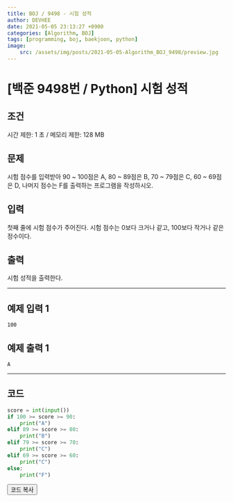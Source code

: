 ```yaml
---
title: BOJ / 9498 - 시험 성적
author: DEVHEE
date: 2021-05-05 23:13:27 +0900
categories: [Algorithm, BOJ]
tags: [programming, boj, baekjoon, python]
image:
    src: /assets/img/posts/2021-05-05-Algorithm_BOJ_9498/preview.jpg
---
```


# **[백준 9498번 / Python] 시험 성적**

## **조건**

시간 제한: 1 초 / 메모리 제한: 128 MB

## **문제**

시험 점수를 입력받아 90 ~ 100점은 A, 80 ~ 89점은 B, 70 ~ 79점은 C, 60 ~ 69점은 D, 나머지 점수는 F를 출력하는 프로그램을 작성하시오.

## **입력**

첫째 줄에 시험 점수가 주어진다. 시험 점수는 0보다 크거나 같고, 100보다 작거나 같은 정수이다.

## **출력**

시험 성적을 출력한다.

---

## **예제 입력 1**

```
100
```

## **예제 출력 1**

```
A
```

---

## **코드**

```python
score = int(input())
if 100 >= score >= 90:
    print("A")
elif 89 >= score >= 80:
    print("B")
elif 79 >= score >= 70:
    print("C")
elif 69 >= score >= 60:
    print("C")
else:
    print("F")
```

<div id="copycode" style="display: none;">
score = int(input())
if 100 >= score >= 90:
    print("A")
elif 89 >= score >= 80:
    print("B")
elif 79 >= score >= 70:
    print("C")
elif 69 >= score >= 60:
    print("C")
else:
    print("F")
</div>

<button onclick="copycode(this.id)">코드 복사</button>